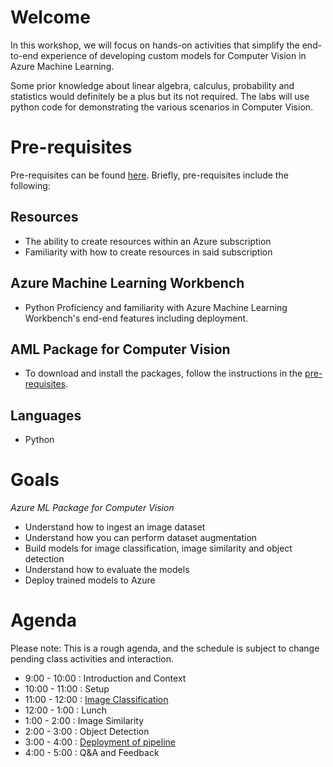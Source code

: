 # Welcome

In this workshop, we will focus on hands-on activities that simplify the end-to-end experience of developing custom models for Computer Vision in Azure Machine Learning.

Some prior knowledge about linear algebra, calculus, probability and statistics would definitely be a plus but its not required. The labs will use python code for demonstrating the various scenarios in Computer Vision.


# Pre-requisites

Pre-requisites can be found [here](bootcamp-pre-requisites/0_README.md). Briefly, pre-requisites include the following:

## Resources

- The ability to create resources within an Azure subscription
- Familiarity with how to create resources in said subscription

## Azure Machine Learning Workbench

- Python Proficiency and familiarity with Azure Machine Learning Workbench's end-end features including deployment.

## AML Package for Computer Vision

- To download and install the packages, follow the instructions in the [pre-requisites](bootcamp-pre-requisites/0_README.md).


## Languages

- Python

# Goals

*Azure ML Package for Computer Vision*

- Understand how to ingest an image dataset
- Understand how you can perform dataset augmentation
- Build models for image classification, image similarity and object detection
- Understand how to evaluate the models
- Deploy trained models to Azure

# Agenda

Please note: This is a rough agenda, and the schedule is subject to change pending class activities and interaction.

  -  9:00 - 10:00 : Introduction and Context
  - 10:00 - 11:00 : Setup
  - 11:00 - 12:00 : [Image Classification](lab02.1-image-classification\0_README.md)
  - 12:00 -  1:00 : Lunch
  -  1:00 -  2:00 : Image Similarity
  -  2:00 -  3:00 : Object Detection
  -  3:00 -  4:00 : [Deployment of pipeline](lab02.4-operationalization\0_README.md)
  -  4:00 -  5:00 : Q&A and Feedback
